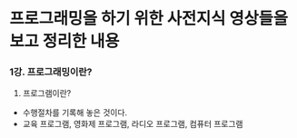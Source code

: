# 프로그래밍을 하기 위한 사전지식 영상들을 보고 정리한 내용

### 1강. 프로그래밍이란?
1. 프로그램이란?
  - 수행절차를 기록해 놓은 것이다.
  - 교육 프로그램, 영화제 프로그램, 라디오 프로그램, 컴퓨터 프로그램
